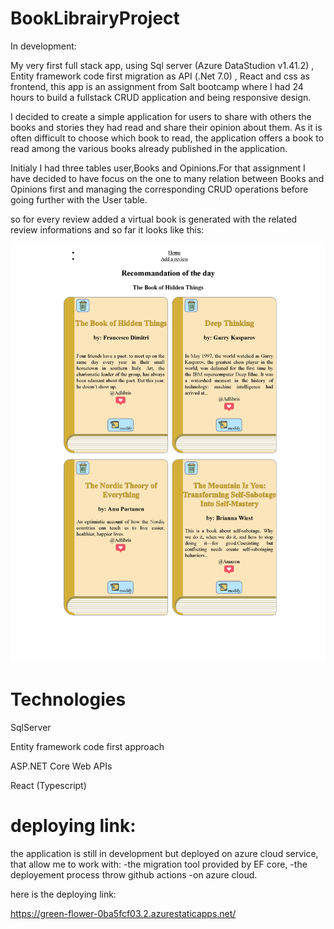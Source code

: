 # BookLibrairyProject
In development:

My very first full stack app, using Sql server (Azure DataStudion v1.41.2) , Entity framework code first migration as API (.Net 7.0) , React and css as frontend, this app is an assignment from Salt bootcamp where I had 24 hours to build a fullstack CRUD application  and being responsive design.

I decided to create a simple application for users to share with others the books and stories they had read and share their opinion about them. As it is often difficult to choose which book to read, the application offers a book to read among the various books already published in the application.

Initialy I had three tables user,Books and Opinions.For that assignment I have decided to have focus on the one to many relation between Books and Opinions first and managing the corresponding CRUD operations before going further with the User table.

so for every review added a virtual book is generated with the related review informations and so far it looks like this:

![my image](presentation_image.png)




# Technologies

SqlServer

Entity framework code first approach

ASP.NET Core Web APIs

React (Typescript)


# deploying link:
the application is still in development but deployed on azure cloud service,  that allow me to work with:
-the migration tool provided by EF core,
-the deployement process throw github actions
-on azure cloud.

here is the deploying link:

https://green-flower-0ba5fcf03.2.azurestaticapps.net/



